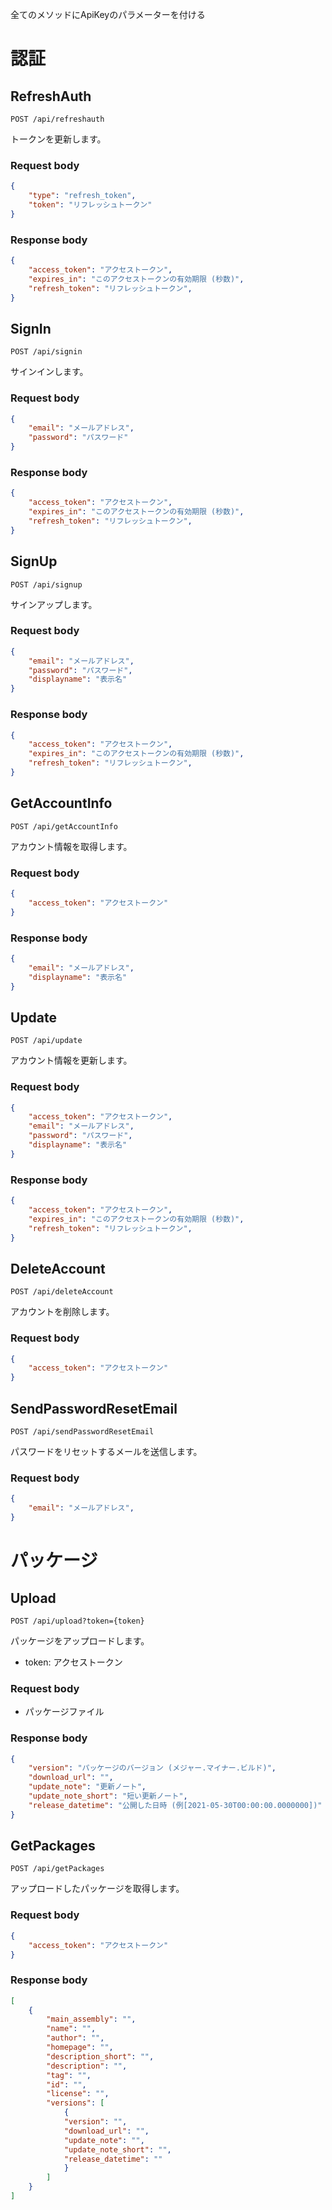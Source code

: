 全てのメソッドにApiKeyのパラメーターを付ける

# 認証

## RefreshAuth
```
POST /api/refreshauth
```
トークンを更新します。

### Request body
``` Json
{
    "type": "refresh_token",
    "token": "リフレッシュトークン"
}
```

### Response body
``` Json
{
    "access_token": "アクセストークン",
    "expires_in": "このアクセストークンの有効期限 (秒数)",
    "refresh_token": "リフレッシュトークン",
}
```

## SignIn
```
POST /api/signin
```
サインインします。

### Request body
``` Json
{
    "email": "メールアドレス",
    "password": "パスワード"
}
```

### Response body
``` Json
{
    "access_token": "アクセストークン",
    "expires_in": "このアクセストークンの有効期限 (秒数)",
    "refresh_token": "リフレッシュトークン",
}
```

## SignUp
```
POST /api/signup
```
サインアップします。

### Request body
``` Json
{
    "email": "メールアドレス",
    "password": "パスワード",
    "displayname": "表示名"
}
```

### Response body
``` Json
{
    "access_token": "アクセストークン",
    "expires_in": "このアクセストークンの有効期限 (秒数)",
    "refresh_token": "リフレッシュトークン",
}
```

## GetAccountInfo
```
POST /api/getAccountInfo
```
アカウント情報を取得します。

### Request body
``` Json
{
    "access_token": "アクセストークン"
}
```

### Response body
``` Json
{
    "email": "メールアドレス",
    "displayname": "表示名"
}
```

## Update
```
POST /api/update
```
アカウント情報を更新します。

### Request body
``` Json
{
    "access_token": "アクセストークン",
    "email": "メールアドレス",
    "password": "パスワード",
    "displayname": "表示名"
}
```

### Response body
``` Json
{
    "access_token": "アクセストークン",
    "expires_in": "このアクセストークンの有効期限 (秒数)",
    "refresh_token": "リフレッシュトークン",
}
```

## DeleteAccount
```
POST /api/deleteAccount
```
アカウントを削除します。

### Request body
``` Json
{
    "access_token": "アクセストークン"
}
```

## SendPasswordResetEmail
```
POST /api/sendPasswordResetEmail
```
パスワードをリセットするメールを送信します。

### Request body
``` Json
{
    "email": "メールアドレス",
}
```

# パッケージ
## Upload
```
POST /api/upload?token={token}
```
パッケージをアップロードします。
* token: アクセストークン

### Request body
* パッケージファイル

### Response body
``` Json
{
    "version": "パッケージのバージョン (メジャー.マイナー.ビルド)",
    "download_url": "",
    "update_note": "更新ノート",
    "update_note_short": "短い更新ノート",
    "release_datetime": "公開した日時 (例[2021-05-30T00:00:00.0000000])"
}
```

## GetPackages
```
POST /api/getPackages
```
アップロードしたパッケージを取得します。

### Request body
``` Json
{
    "access_token": "アクセストークン"
}
```

### Response body
``` Json
[
    {
        "main_assembly": "",
        "name": "",
        "author": "",
        "homepage": "",
        "description_short": "",
        "description": "",
        "tag": "",
        "id": "",
        "license": "",
        "versions": [
            {
            "version": "",
            "download_url": "",
            "update_note": "",
            "update_note_short": "",
            "release_datetime": ""
            }
        ]
    }
]
```